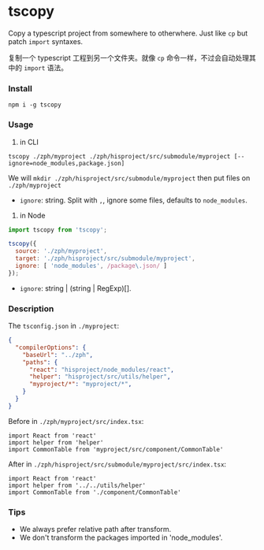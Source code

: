 # tscopy

Copy a typescript project from somewhere to otherwhere. Just like `cp` but patch `import` syntaxes.

复制一个 typescript 工程到另一个文件夹。就像 `cp` 命令一样，不过会自动处理其中的 `import` 语法。

### Install

`npm i -g tscopy`

### Usage

1. in CLI

`tscopy ./zph/myproject ./zph/hisproject/src/submodule/myproject [--ignore=node_modules,package.json]`

We will `mkdir ./zph/hisproject/src/submodule/myproject` then put files on `./zph/myproject`

- `ignore`: string. Split with `,`, ignore some files, defaults to `node_modules`.

1. in Node

```js
import tscopy from 'tscopy';

tscopy({
  source: './zph/myproject',
  target: './zph/hisproject/src/submodule/myproject',
  ignore: [ 'node_modules', /package\.json/ ]
});
```

- `ignore`: string | (string | RegExp)[].

### Description

The `tsconfig.json` in `./myproject`:

```json
{
  "compilerOptions": {
    "baseUrl": "../zph",
    "paths": {
      "react": "hisproject/node_modules/react",
      "helper": "hisproject/src/utils/helper",
      "myproject/*": "myproject/*",
    }
  }
}
```

Before in `./zph/myproject/src/index.tsx`:

```tsx
import React from 'react'
import helper from 'helper'
import CommonTable from 'myproject/src/component/CommonTable'
```

After in `./zph/hisproject/src/submodule/myproject/src/index.tsx`:

```tsx
import React from 'react'
import helper from '../../utils/helper'
import CommonTable from './component/CommonTable'
```

### Tips

- We always prefer relative path after transform.
- We don't transform the packages imported in 'node_modules'.
